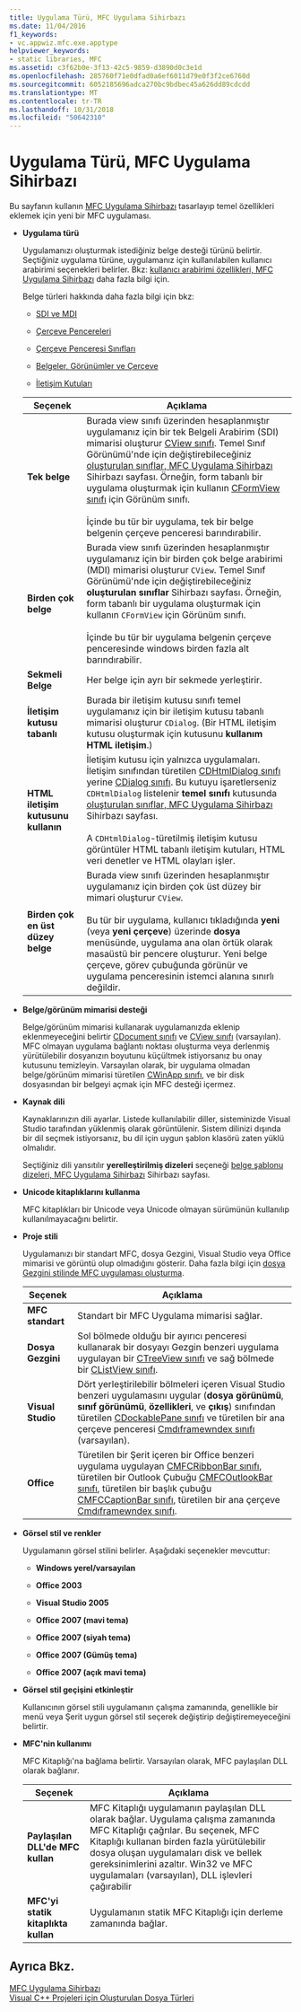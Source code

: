 ```yaml
---
title: Uygulama Türü, MFC Uygulama Sihirbazı
ms.date: 11/04/2016
f1_keywords:
- vc.appwiz.mfc.exe.apptype
helpviewer_keywords:
- static libraries, MFC
ms.assetid: c3f62b0e-3f13-42c5-9859-d3890d0c3e1d
ms.openlocfilehash: 285760f71e0dfad0a6ef6011d79e0f3f2ce6760d
ms.sourcegitcommit: 6052185696adca270bc9bdbec45a626dd89cdcdd
ms.translationtype: MT
ms.contentlocale: tr-TR
ms.lasthandoff: 10/31/2018
ms.locfileid: "50642310"
---
```

# <a name="application-type-mfc-application-wizard"></a>Uygulama Türü, MFC Uygulama Sihirbazı

Bu sayfanın kullanın [MFC Uygulama Sihirbazı](../../mfc/reference/mfc-application-wizard.md) tasarlayıp temel özellikleri eklemek için yeni bir MFC uygulaması.

- **Uygulama türü**

   Uygulamanızı oluşturmak istediğiniz belge desteği türünü belirtir. Seçtiğiniz uygulama türüne, uygulamanız için kullanılabilen kullanıcı arabirimi seçenekleri belirler. Bkz: [kullanıcı arabirimi özellikleri, MFC Uygulama Sihirbazı](../../mfc/reference/user-interface-features-mfc-application-wizard.md) daha fazla bilgi için.

   Belge türleri hakkında daha fazla bilgi için bkz:

   - [SDI ve MDI](../../mfc/sdi-and-mdi.md)

   - [Çerçeve Pencereleri](../../mfc/frame-windows.md)

   - [Çerçeve Penceresi Sınıfları](../../mfc/frame-window-classes.md)

   - [Belgeler, Görünümler ve Çerçeve](../../mfc/documents-views-and-the-framework.md)

   - [İletişim Kutuları](../../mfc/dialog-boxes.md)

   |Seçenek|Açıklama|
   |------------|-----------------|
   |**Tek belge**|Burada view sınıfı üzerinden hesaplanmıştır uygulamanız için bir tek Belgeli Arabirim (SDI) mimarisi oluşturur [CView sınıfı](../../mfc/reference/cview-class.md). Temel Sınıf Görünümü'nde için değiştirebileceğiniz [oluşturulan sınıflar, MFC Uygulama Sihirbazı](../../mfc/reference/generated-classes-mfc-application-wizard.md) Sihirbazı sayfası. Örneğin, form tabanlı bir uygulama oluşturmak için kullanın [CFormView sınıfı](../../mfc/reference/cformview-class.md) için Görünüm sınıfı.<br /><br /> İçinde bu tür bir uygulama, tek bir belge belgenin çerçeve penceresi barındırabilir.|
   |**Birden çok belge**|Burada view sınıfı üzerinden hesaplanmıştır uygulamanız için bir birden çok belge arabirimi (MDI) mimarisi oluşturur `CView`. Temel Sınıf Görünümü'nde için değiştirebileceğiniz **oluşturulan sınıflar** Sihirbazı sayfası. Örneğin, form tabanlı bir uygulama oluşturmak için kullanın `CFormView` için Görünüm sınıfı.<br /><br /> İçinde bu tür bir uygulama belgenin çerçeve penceresinde windows birden fazla alt barındırabilir.|
   |**Sekmeli Belge**|Her belge için ayrı bir sekmede yerleştirir.|
   |**İletişim kutusu tabanlı**|Burada bir iletişim kutusu sınıfı temel uygulamanız için bir iletişim kutusu tabanlı mimarisi oluşturur `CDialog`. (Bir HTML iletişim kutusu oluşturmak için kutusunu **kullanım HTML iletişim**.)|
   |**HTML iletişim kutusunu kullanın**|İletişim kutusu için yalnızca uygulamaları. İletişim sınıfından türetilen [CDHtmlDialog sınıfı](../../mfc/reference/cdhtmldialog-class.md) yerine [CDialog sınıfı](../../mfc/reference/cdialog-class.md). Bu kutuyu işaretlerseniz `CDHtmlDialog` listelenir **temel sınıfı** kutusunda [oluşturulan sınıflar, MFC Uygulama Sihirbazı](../../mfc/reference/generated-classes-mfc-application-wizard.md) Sihirbazı sayfası.<br /><br /> A `CDHtmlDialog`-türetilmiş iletişim kutusu görüntüler HTML tabanlı iletişim kutuları, HTML veri denetler ve HTML olayları işler.|
   |**Birden çok en üst düzey belge**|Burada view sınıfı üzerinden hesaplanmıştır uygulamanız için birden çok üst düzey bir mimari oluşturur `CView`.<br /><br /> Bu tür bir uygulama, kullanıcı tıkladığında **yeni** (veya **yeni çerçeve**) üzerinde **dosya** menüsünde, uygulama ana olan örtük olarak masaüstü bir pencere oluşturur. Yeni belge çerçeve, görev çubuğunda görünür ve uygulama penceresinin istemci alanına sınırlı değildir.|

- **Belge/görünüm mimarisi desteği**

   Belge/görünüm mimarisi kullanarak uygulamanızda eklenip eklenmeyeceğini belirtir [CDocument sınıfı](../../mfc/reference/cdocument-class.md) ve [CView sınıfı](../../mfc/reference/cview-class.md) (varsayılan). MFC olmayan uygulama bağlantı noktası oluşturma veya derlenmiş yürütülebilir dosyanızın boyutunu küçültmek istiyorsanız bu onay kutusunu temizleyin. Varsayılan olarak, bir uygulama olmadan belge/görünüm mimarisi türetilen [CWinApp sınıfı](../../mfc/reference/cwinapp-class.md), ve bir disk dosyasından bir belgeyi açmak için MFC desteği içermez.

- **Kaynak dili**

   Kaynaklarınızın dili ayarlar. Listede kullanılabilir diller, sisteminizde Visual Studio tarafından yüklenmiş olarak görüntülenir. Sistem dilinizi dışında bir dil seçmek istiyorsanız, bu dil için uygun şablon klasörü zaten yüklü olmalıdır.

   Seçtiğiniz dili yansıtılır **yerelleştirilmiş dizeleri** seçeneği [belge şablonu dizeleri, MFC Uygulama Sihirbazı](../../mfc/reference/document-template-strings-mfc-application-wizard.md) Sihirbazı sayfası.

- **Unicode kitaplıklarını kullanma**

   MFC kitaplıkları bir Unicode veya Unicode olmayan sürümünün kullanılıp kullanılmayacağını belirtir.

- **Proje stili**

   Uygulamanızı bir standart MFC, dosya Gezgini, Visual Studio veya Office mimarisi ve görüntü olup olmadığını gösterir. Daha fazla bilgi için [dosya Gezgini stilinde MFC uygulaması oluşturma](../../mfc/reference/creating-a-file-explorer-style-mfc-application.md).

   |Seçenek|Açıklama|
   |------------|-----------------|
   |**MFC standart**|Standart bir MFC Uygulama mimarisi sağlar.|
   |**Dosya Gezgini**|Sol bölmede olduğu bir ayırıcı penceresi kullanarak bir dosyayı Gezgin benzeri uygulama uygulayan bir [CTreeView sınıfı](../../mfc/reference/ctreeview-class.md) ve sağ bölmede bir [CListView sınıfı](../../mfc/reference/clistview-class.md).|
   |**Visual Studio**|Dört yerleştirilebilir bölmeleri içeren Visual Studio benzeri uygulamasını uygular (**dosya görünümü**, **sınıf görünümü**, **özellikleri**, ve **çıkış**) sınıfından türetilen [CDockablePane sınıfı](../../mfc/reference/cdockablepane-class.md) ve türetilen bir ana çerçeve penceresi [Cmdıframewndex sınıfı](../../mfc/reference/cmdiframewndex-class.md) (varsayılan).|
   |**Office**|Türetilen bir Şerit içeren bir Office benzeri uygulama uygulayan [CMFCRibbonBar sınıfı](../../mfc/reference/cmfcribbonbar-class.md), türetilen bir Outlook Çubuğu [CMFCOutlookBar sınıfı](../../mfc/reference/cmfcoutlookbar-class.md), türetilen bir başlık çubuğu [CMFCCaptionBar sınıfı](../../mfc/reference/cmfccaptionbar-class.md), türetilen bir ana çerçeve [Cmdıframewndex sınıfı](../../mfc/reference/cmdiframewndex-class.md).|

- **Görsel stil ve renkler**

   Uygulamanın görsel stilini belirler. Aşağıdaki seçenekler mevcuttur:

   - **Windows yerel/varsayılan**

   - **Office 2003**

   - **Visual Studio 2005**

   - **Office 2007 (mavi tema)**

   - **Office 2007 (siyah tema)**

   - **Office 2007 (Gümüş tema)**

   - **Office 2007 (açık mavi tema)**

- **Görsel stil geçişini etkinleştir**

   Kullanıcının görsel stili uygulamanın çalışma zamanında, genellikle bir menü veya Şerit uygun görsel stil seçerek değiştirip değiştiremeyeceğini belirtir.

- **MFC'nin kullanımı**

   MFC Kitaplığı'na bağlama belirtir. Varsayılan olarak, MFC paylaşılan DLL olarak bağlanır.

   |Seçenek|Açıklama|
   |------------|-----------------|
   |**Paylaşılan DLL'de MFC kullan**|MFC Kitaplığı uygulamanın paylaşılan DLL olarak bağlar. Uygulama çalışma zamanında MFC Kitaplığı çağrılar. Bu seçenek, MFC Kitaplığı kullanan birden fazla yürütülebilir dosya oluşan uygulamaları disk ve bellek gereksinimlerini azaltır. Win32 ve MFC uygulamaları (varsayılan), DLL işlevleri çağırabilir|
   |**MFC'yi statik kitaplıkta kullan**|Uygulamanın statik MFC Kitaplığı için derleme zamanında bağlar.|

## <a name="see-also"></a>Ayrıca Bkz.

[MFC Uygulama Sihirbazı](../../mfc/reference/mfc-application-wizard.md)<br/>
[Visual C++ Projeleri için Oluşturulan Dosya Türleri](../../ide/file-types-created-for-visual-cpp-projects.md)

